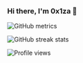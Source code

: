 ### Hi there, I'm 0x1za 👋
![GitHub metrics](https://metrics.lecoq.io/0x1za)  

![GitHub streak stats](https://github-readme-streak-stats.herokuapp.com/?user=0x1za)  

![Profile views](https://gpvc.arturio.dev/0x1za)  
